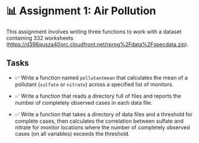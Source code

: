 # 📊 Assignment 1: Air Pollution

This assignment involves writing three functions to work with a dataset containing 332 worksheets (https://d396qusza40orc.cloudfront.net/rprog%2Fdata%2Fspecdata.zip).

## Tasks

- ✅ Write a function named `pollutantmean` that calculates the mean of a pollutant (`sulfate` or `nitrate`) across a specified list of monitors.

- ✅ Write a function that reads a directory full of files and reports the number of completely observed cases in each data file.

- ✅ Write a function that takes a directory of data files and a threshold for complete cases, then calculates the correlation between sulfate and nitrate for monitor locations where the number of completely observed cases (on all variables) exceeds the threshold.

